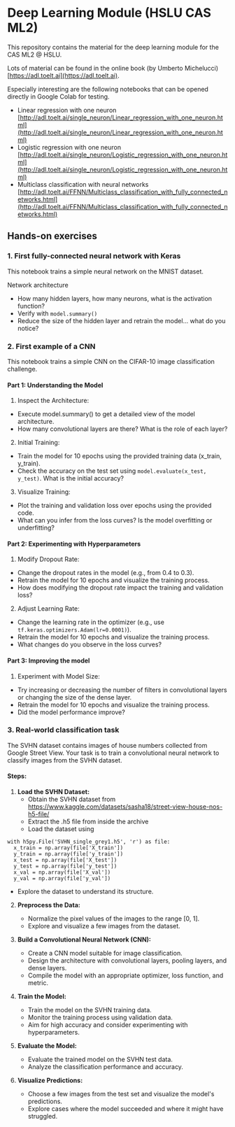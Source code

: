 # Deep Learning Module (HSLU CAS ML2)

This repository contains the material for the deep learning module for the CAS ML2 @ HSLU.

Lots of material can be found in the online book (by Umberto Michelucci) [https://adl.toelt.ai](https://adl.toelt.ai). 

Especially interesting are the following notebooks that can be opened directly in Google Colab for testing.

- Linear regression with one neuron [http://adl.toelt.ai/single_neuron/Linear_regression_with_one_neuron.html](http://adl.toelt.ai/single_neuron/Linear_regression_with_one_neuron.html)
- Logistic regression with one neuron [http://adl.toelt.ai/single_neuron/Logistic_regression_with_one_neuron.html](http://adl.toelt.ai/single_neuron/Logistic_regression_with_one_neuron.html)
- Multiclass classification with neural networks [http://adl.toelt.ai/FFNN/Multiclass_classification_with_fully_connected_networks.html](http://adl.toelt.ai/FFNN/Multiclass_classification_with_fully_connected_networks.html)

## Hands-on exercises
### 1. First fully-connected neural network with Keras
This notebook trains a simple neural network on the MNIST dataset.

Network architecture
- How many hidden layers, how many neurons, what is the activation function?
- Verify with `model.summary()`
- Reduce the size of the hidden layer and retrain the model... what do you notice?

### 2. First example of a CNN
This notebook trains a simple CNN on the CIFAR-10 image classification challenge.

#### Part 1: Understanding the Model
1. Inspect the Architecture:
 - Execute model.summary() to get a detailed view of the model architecture.
 - How many convolutional layers are there? What is the role of each layer?

2. Initial Training:
 - Train the model for 10 epochs using the provided training data (x_train, y_train).
 - Check the accuracy on the test set using `model.evaluate(x_test, y_test)`. What is the initial accuracy?

3. Visualize Training:
 - Plot the training and validation loss over epochs using the provided code.
 - What can you infer from the loss curves? Is the model overfitting or underfitting?

#### Part 2: Experimenting with Hyperparameters
1. Modify Dropout Rate:
 - Change the dropout rates in the model (e.g., from 0.4 to 0.3).
 - Retrain the model for 10 epochs and visualize the training process.
- How does modifying the dropout rate impact the training and validation loss?

2. Adjust Learning Rate:
 - Change the learning rate in the optimizer (e.g., use `tf.keras.optimizers.Adam(lr=0.0001)`).
 - Retrain the model for 10 epochs and visualize the training process.
 - What changes do you observe in the loss curves?

#### Part 3: Improving the model
1. Experiment with Model Size:
 - Try increasing or decreasing the number of filters in convolutional layers or changing the size of the dense layer.
 - Retrain the model for 10 epochs and visualize the training process.
 - Did the model performance improve?

### 3. Real-world classification task
The SVHN dataset contains images of house numbers collected from Google Street View. Your task is to train a convolutional neural network to classify images from the SVHN dataset.

#### Steps:

1. **Load the SVHN Dataset:**
   - Obtain the SVHN dataset from https://www.kaggle.com/datasets/sasha18/street-view-house-nos-h5-file/
   - Extract the .h5 file from inside the archive
   - Load the dataset using
  ```
  with h5py.File('SVHN_single_grey1.h5', 'r') as file:
    x_train = np.array(file['X_train'])
    y_train = np.array(file['y_train'])
    x_test = np.array(file['X_test'])
    y_test = np.array(file['y_test'])
    x_val = np.array(file['X_val'])
    y_val = np.array(file['y_val'])
  ```
   - Explore the dataset to understand its structure.

2. **Preprocess the Data:**
   - Normalize the pixel values of the images to the range [0, 1].
   - Explore and visualize a few images from the dataset.

3. **Build a Convolutional Neural Network (CNN):**
   - Create a CNN model suitable for image classification.
   - Design the architecture with convolutional layers, pooling layers, and dense layers.
   - Compile the model with an appropriate optimizer, loss function, and metric.

4. **Train the Model:**
   - Train the model on the SVHN training data.
   - Monitor the training process using validation data.
   - Aim for high accuracy and consider experimenting with hyperparameters.

5. **Evaluate the Model:**
   - Evaluate the trained model on the SVHN test data.
   - Analyze the classification performance and accuracy.

6. **Visualize Predictions:**
   - Choose a few images from the test set and visualize the model's predictions.
   - Explore cases where the model succeeded and where it might have struggled.


